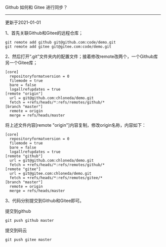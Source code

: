 Github 如何和 Gitee 进行同步？

---

更新于2021-01-01

1、首先关联Github和Gitee的远程仓库；

```shell
git remote add github git@github.com:code/demo.git
git remote add gitee git@gitee.com:code/demo.git
```

2、然后打开“.git”文件夹内的配置文件；接着修改remote改两个，一个Github库另一个Gitee库；

```shell
[core]
  repositoryformatversion = 0
  filemode = true
  bare = false
  logallrefupdates = true
[remote "origin"]
  url = git@github.com:chloneda/demo.git
  fetch = +refs/heads/*:refs/remotes/github/*
[branch "master"]
  remote = origin
  merge = refs/heads/master
```

将上述文件内容[remote "origin"]内容复制，修改origin名称，内容如下：

```shell
[core]
  repositoryformatversion = 0
  filemode = true
  bare = false
  logallrefupdates = true
[remote "github"]
  url = git@github.com:chloneda/demo.git
  fetch = +refs/heads/*:refs/remotes/github/*
[remote "gitee"]
  url = git@gitee.com:chloneda/demo.git
  fetch = +refs/heads/*:refs/remotes/gitee/*
[branch "master"]
  remote = origin
  merge = refs/heads/master
```

3、代码分别提交到Github和Gitee即可。

提交到github

```shell
git push github master
```

提交到码云

```shell
git push gitee master
```



